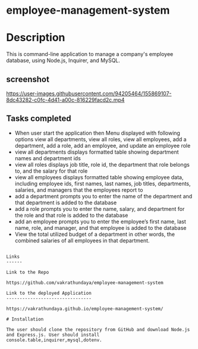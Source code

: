# employee-management-system


# Description

This is command-line application to manage a company's employee database, using Node.js, Inquirer, and MySQL.


screenshot
----------

https://user-images.githubusercontent.com/94205464/155869107-8dc43282-c0fc-4d41-a00c-816229facd2c.mp4


Tasks completed
---------------


* When user start the application then Menu displayed with following options
 view all departments, view all roles, view all employees, add a department, add a role, add an employee, and update an employee role
* view all departments displays formatted table showing department names and department ids
* view all roles displays job title, role id, the department that role belongs to, and the salary for that role
* view all employees displays formatted table showing employee data, including employee ids, first names, last names, job titles, departments, salaries, and managers that the employees report to
* add a department prompts you to  enter the name of the department and that department is added to the database
* add a role prompts you to enter the name, salary, and department for the role and that role is added to the database
* add an employee prompts you to enter the employee’s first name, last name, role, and manager, and that employee is added to the database
* View the total utilized budget of a department in other words, the combined salaries of all employees in that department.

```

Links
------

Link to the Repo

https://github.com/vakrathundaya/employee-management-system

Link to the deployed Application
--------------------------------

https://vakrathundaya.github.io/employee-management-system/

# Installation

The user should clone the repository from GitHub and download Node.js and Express.js. User should install console.table,inquirer,mysql,dotenv.